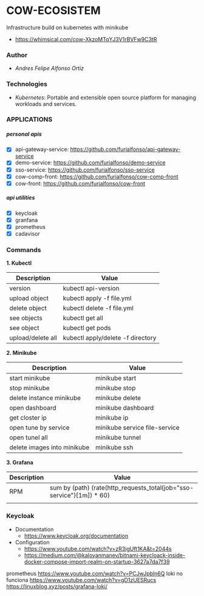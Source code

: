 # COW-ECOSISTEM

Infrastructure build on kubernetes with minikube

  * https://whimsical.com/cow-XkzoMTqYJ3V1rBVFw9C3tR

### Author
  - *Andres Felipe Alfonso Ortiz*

### Technologies
  - *Kubernetes*: Portable and extensible open source platform for managing workloads and services.

### APPLICATIONS

##### personal apis
- [x] api-gateway-service: https://github.com/furialfonso/api-gateway-service
- [x] demo-service: https://github.com/furialfonso/demo-service
- [x] sso-service: https://github.com/furialfonso/sso-service
- [x] cow-comp-front: https://github.com/furialfonso/cow-comp-front
- [x] cow-front: https://github.com/furialfonso/cow-front

##### api utilities
- [x] keycloak
- [x] granfana
- [x] prometheus
- [X] cadavisor

### Commands
__1. Kubectl__

| Description       | Value                             |
|-------------------|-----------------------------------|
| version           | kubectl api-version               |
| upload object     | kubectl apply -f file.yml         |
| delete object     | kubectl delete -f file.yml        |
| see objects       | kubectl get all                   |
| see object        | kubectl get pods                  |
| upload/delete all | kubectl apply/delete -f directory |

__2. Minikube__

| Description                 | Value                         |
|-----------------------------|-------------------------------|
| start minikube              | minikube start                |
| stop minikube               | minikube stop                 |
| delete instance minikube    | minikube delete               |
| open dashboard              | minikube dashboard            |
| get closter ip              | minikube ip                   |
| open tune by service        | minikube service file-service |
| open tunel all              | minikube tunnel               |
| delete images into minikube | minikube ssh                  |


__3. Grafana__

| Description       | Value                                                                 |
|-------------------|-----------------------------------------------------------------------|
| RPM               | sum by (path) (rate(http_requests_total{job="sso-service"}[1m]) * 60) |
|                   |                                                                       |
### Keycloak
  - Documentation
    - https://www.keycloak.org/documentation
  - Configuration
    - https://www.youtube.com/watch?v=zR3igUft1KA&t=2044s
    - https://medium.com/@kaloyanmanev/bitnami-keycloack-inside-docker-compose-import-realm-on-startup-3627a7da7f39


prometheus
https://www.youtube.com/watch?v=PCJwJpbln6Q
loki no funciona
https://www.youtube.com/watch?v=gD1zUESRucs
https://linuxblog.xyz/posts/grafana-loki/